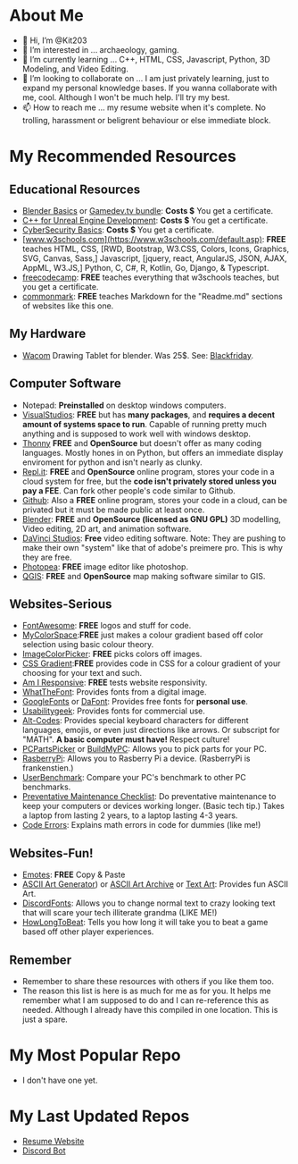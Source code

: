 # About Me
- 👋 Hi, I’m @Kit203
- 👀 I’m interested in ... archaeology, gaming. 
- 🌱 I’m currently learning ... C++, HTML, CSS, Javascript, Python, 3D Modeling, and Video Editing. 
- 💞️ I’m looking to collaborate on ... I am just privately learning, just to expand my personal knowledge bases. If you wanna collaborate with me, cool. Although I won't be much help. I'll try my best. 
- 📫 How to reach me ... my resume website when it's complete. No trolling, harassment or beligrent behaviour or else immediate block. 

# My Recommended Resources
## Educational Resources
- [Blender Basics](https://www.udemy.com/course/blendertutorial/) or [Gamedev.tv bundle](https://www.gamedev.tv/p/blender-bundle/?coupon_code=AUTUMN): __Costs $__ You get a certificate. 
- [C++ for Unreal Engine Development](https://www.udemy.com/course/unrealcourse/): __Costs $__ You get a certificate. 
- [CyberSecurity Basics](https://www.udemy.com/course/the-complete-internet-security-privacy-course-volume-1/): __Costs $__ You get a certificate.
- [www.w3schools.com](https://www.w3schools.com/default.asp): __FREE__ teaches HTML, CSS, [RWD, Bootstrap, W3.CSS, Colors, Icons, Graphics, SVG, Canvas, Sass,] Javascript, [jquery, react, AngularJS, JSON, AJAX, AppML, W3.JS,] Python, C, C#, R, Kotlin, Go, Django, & Typescript. 
- [freecodecamp](https://www.freecodecamp.org/): __FREE__ teaches everything that w3schools teaches, but you get a certificate.
- [commonmark](https://commonmark.org/help/): __FREE__ teaches Markdown for the "Readme.md" sections of websites like this one. 

## My Hardware
- [Wacom](https://www.wacom.com/en-us) Drawing Tablet for blender. Was 25$. See: [Blackfriday](https://www.oxfordlearnersdictionaries.com/definition/english/black-friday). 

## Computer Software
- Notepad: __Preinstalled__ on desktop windows computers.  
- [VisualStudios](https://code.visualstudio.com/): __FREE__ but has __many packages__, and __requires a decent amount of systems space to run__. Capable of running pretty much anything and is supposed to work well with windows desktop.
- [Thonny](https://thonny.org/)  __FREE__ and __OpenSource__ but doesn't offer as many coding languages. Mostly hones in on Python, but offers an immediate display enviroment for python and isn't nearly as clunky.  
- [Repl.it](https://replit.com/): __FREE__ and __OpenSource__ online program, stores your code in a cloud system for free, but the __code isn't privately stored unless you pay a FEE__. Can fork other people's code similar to Github.  
- [Github](https://github.com/): Also a __FREE__ online program, stores your code in a cloud, can be privated but it must be made public at least once. 
- [Blender](https://www.blender.org/): __FREE__ and __OpenSource (licensed as GNU GPL)__ 3D modelling, Video editing, 2D art, and animation software. 
- [DaVinci Studios](https://www.blackmagicdesign.com/products/davinciresolve): __Free__ video editing software. Note: They are pushing to make their own "system" like that of adobe's preimere pro. This is why they are free. 
- [Photopea](https://www.photopea.com/): __FREE__ image editor like photoshop. 
- [QGIS](https://www.qgis.org/en/site/): __FREE__ and __OpenSource__ map making software similar to GIS. 

## Websites-Serious
- [FontAwesome](https://fontawesome.com/): __FREE__ logos and stuff for code. 
- [MyColorSpace](https://mycolor.space/):__FREE__ just makes a colour gradient based off color selection using basic colour theory. 
- [ImageColorPicker](https://imagecolorpicker.com/color-code/2596be): __FREE__ picks colors off images. 
- [CSS Gradient](https://cssgradient.io/):__FREE__ provides code in CSS for a colour gradient of your choosing for your text and such. 
- [Am I Responsive](https://ui.dev/amiresponsive): __FREE__ tests website responsivity. 
- [WhatTheFont](https://www.myfonts.com/pages/whatthefont): Provides fonts from a digital image.
- [GoogleFonts](https://fonts.google.com/) or [DaFont](https://www.dafont.com/): Provides free fonts for __personal use__.
- [Usabilitygeek](https://usabilitygeek.com/free-fonts-for-commercial-personal-use/): Provides fonts for commercial use. 
- [Alt-Codes](https://www.alt-codes.net/): Provides special keyboard characters for different languages, emojis, or even just directions like arrows. Or subscript for "MATH". __A basic computer must have!__ Respect culture!
- [PCPartsPicker](https://pcpartpicker.com/) or [BuildMyPC](https://buildmypc.net/): Allows you to pick parts for your PC. 
- [RasberryPi](https://thepihut.com/): Allows you to Rasberry Pi a device. (RasberryPi is frankenstien.)
- [UserBenchmark](https://www.userbenchmark.com/): Compare your PC's benchmark to other PC benchmarks. 
- [Preventative Maintenance Checklist](https://www.brainbell.com/tutors/A+/Hardware/Preventive_Maintenance_Schedule.htm): Do preventative maintenance to keep your computers or devices working longer. (Basic tech tip.) Takes a laptop from lasting 2 years, to a laptop lasting 4-3 years. 
- [Code Errors](https://0.30000000000000004.com/): Explains math errors in code for dummies (like me!)

## Websites-Fun!
- [Emotes](http://en.emoticonfun.com/special/): __FREE__ Copy & Paste
- [ASCII Art Generator](https://www.ascii-art-generator.org/)) or [ASCII Art Archive](https://www.asciiart.eu/) or [Text Art](https://fsymbols.com/text-art/): Provides fun ASCII Art. 
- [DiscordFonts](https://lingojam.com/DiscordFonts): Allows you to change normal text to crazy looking text that will scare your tech illiterate grandma (LIKE ME!)
- [HowLongToBeat](https://howlongtobeat.com/): Tells you how long it will take you to beat a game based off other player experiences. 

## Remember
- Remember to share these resources with others if you like them too. 
- The reason this list is here is as much for me as for you. It helps me remember what I am supposed to do and I can re-reference this as needed. Although I already have this compiled in one location. This is just a spare.

# My Most Popular Repo
- I don't have one yet. 

# My Last Updated Repos
- [Resume Website](https://github.com/Kit203/resume)
- [Discord Bot](https://github.com/Kit203/discord-bot)

<!---
Kit203/Kit203 is a ✨ special ✨ repository because its `README.md` (this file) appears on your GitHub profile.
You can click the Preview link to take a look at your changes.
--->
